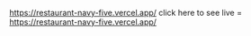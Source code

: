 https://restaurant-navy-five.vercel.app/
click here to see live = https://restaurant-navy-five.vercel.app/
